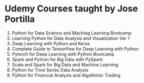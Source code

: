 # Udemy Courses taught by Jose Portilla

1. Python for Data Science and Maching Learning Bootcamp
2. Learning Python for Data Analysis and Visualization Ver 1
3. Deep Learning with Python and Keras
4. Complete Guide to Tensorflow for Deep Learning with Python
5. Pytorch for Deep Learning with Python Bootcamp
6. Spark and Python for Big Data with PySpark
7. Scala and Spark for Big Data and Machine Learning
8. Python for Time Series Data Analysis
9. Python for Financial Analysis and Algothimic Trading
